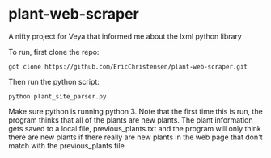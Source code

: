 # plant-web-scraper
A nifty project for Veya that informed me about the lxml python library

To run, first clone the repo:

`got clone https://github.com/EricChristensen/plant-web-scraper.git`

Then run the python script:

`python plant_site_parser.py`

Make sure python is running python 3. Note that the first time this is run, the program thinks that all of the plants are new plants. The plant information gets saved to a local file, previous_plants.txt and the program will only think there are new plants if there really are new plants in the web page that don't match with the previous_plants file.
